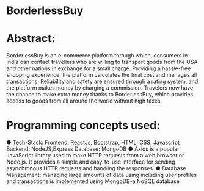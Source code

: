 # BorderlessBuy
# Abstract:
BorderlessBuy is an e-commerce platform through which, consumers in India can contact
travellers who are willing to transport goods from the USA and other nations in exchange for a
small charge. Providing a hassle-free shopping experience, the platform calculates the final cost
and manages all transactions. Reliability and safety are ensured through a rating system, and
the platform makes money by charging a commission. Travelers now have the chance to make
extra money thanks to BorderlessBuy, which provides access to goods from all around the world
without high taxes.

# Programming concepts used:

● Tech-Stack:
Frontend: ReactJs, Bootstrap, HTML, CSS, Javascript
Backend: NodeJS,Express
Database: MongoDB
● Axios is a popular JavaScript library used to make HTTP requests from a web browser
or Node.js. It provides a simple and easy-to-use interface for sending asynchronous
HTTP requests and handling the responses.
● Database Management: managing large amounts of data using including user profiles
and transactions is implemented using MongoDB-a NoSQL database
